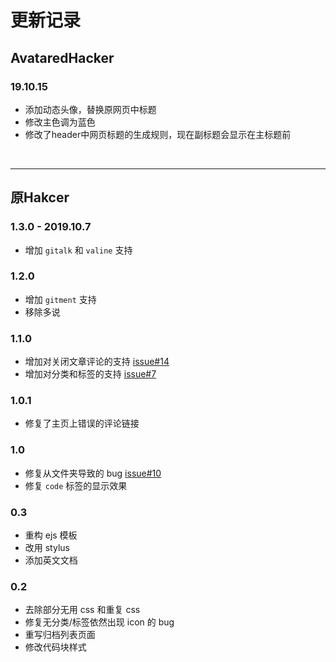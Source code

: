 # 更新记录

## AvataredHacker

### 19.10.15
* 添加动态头像，替换原网页中标题
* 修改主色调为蓝色
* 修改了header中网页标题的生成规则，现在副标题会显示在主标题前

<br />

***

## 原Hakcer

### 1.3.0 - 2019.10.7
* 增加 `gitalk` 和 `valine` 支持

### 1.2.0
* 增加 `gitment` 支持
* 移除多说

### 1.1.0
* 增加对关闭文章评论的支持 [issue#14](https://github.com/CodeDaraW/Hacker/issues/14)
* 增加对分类和标签的支持 [issue#7](https://github.com/CodeDaraW/Hacker/issues/7)

### 1.0.1
* 修复了主页上错误的评论链接

### 1.0
* 修复从文件夹导致的 bug [issue#10](https://github.com/CodeDaraW/Hacker/issues/10)
* 修复 `code` 标签的显示效果

### 0.3
* 重构 ejs 模板
* 改用 stylus
* 添加英文文档

### 0.2
* 去除部分无用 css 和重复 css
* 修复无分类/标签依然出现 icon 的 bug
* 重写归档列表页面
* 修改代码块样式
